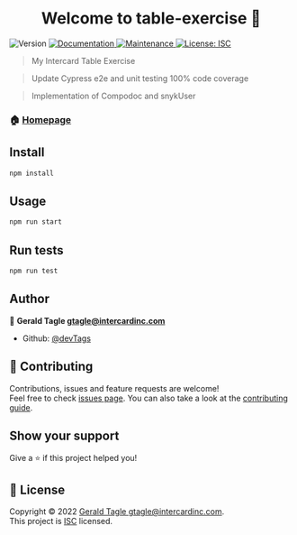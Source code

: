 <h1 align="center">Welcome to table-exercise 👋</h1>
<p>
  <img alt="Version" src="https://img.shields.io/badge/version-1.0.1-blue.svg?cacheSeconds=2592000" />
  <a href="https://github.com/devTags/table-exercise#readme" target="_blank">
    <img alt="Documentation" src="https://img.shields.io/badge/documentation-yes-brightgreen.svg" />
  </a>
  <a href="https://github.com/devTags/table-exercise/graphs/commit-activity" target="_blank">
    <img alt="Maintenance" src="https://img.shields.io/badge/Maintained%3F-yes-green.svg" />
  </a>
  <a href="https://github.com/devTags/table-exercise/blob/master/LICENSE" target="_blank">
    <img alt="License: ISC" src="https://img.shields.io/github/license/devTags/table-exercise" />
  </a>
</p>

> My Intercard Table  Exercise 

> Update Cypress e2e and unit testing 100% code coverage

>Implementation of Compodoc and snykUser 


### 🏠 [Homepage](https://github.com/devTags/table-exercise#readme)

## Install

```sh
npm install
```

## Usage

```sh
npm run start
```

## Run tests

```sh
npm run test
```

## Author

👤 **Gerald Tagle <gtagle@intercardinc.com>**

* Github: [@devTags](https://github.com/devTags)

## 🤝 Contributing

Contributions, issues and feature requests are welcome!<br />Feel free to check [issues page](https://github.com/devTags/table-exercise/issues). You can also take a look at the [contributing guide](https://github.com/devTags/table-exercise/blob/master/CONTRIBUTING.md).

## Show your support

Give a ⭐️ if this project helped you!

## 📝 License

Copyright © 2022 [Gerald Tagle <gtagle@intercardinc.com>](https://github.com/devTags).<br />
This project is [ISC](https://github.com/devTags/table-exercise/blob/master/LICENSE) licensed.

